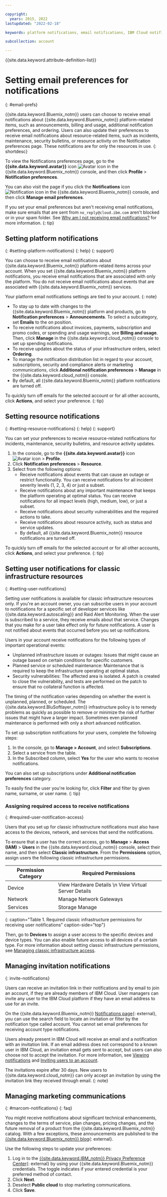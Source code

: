 ```yaml
---

copyright:
  years: 2015, 2022
lastupdated: "2022-02-18"

keywords: platform notifications, email notifications, IBM Cloud notifications, notification preferences, email preferences, user notifications, infrastructure notifications

subcollection: account

---
```


{{site.data.keyword.attribute-definition-list}}


# Setting email preferences for notifications
{: #email-prefs}

{{site.data.keyword.Bluemix_notm}} users can choose to receive email notifications about {{site.data.keyword.Bluemix_notm}} platform-related items, such as announcements, billing and usage, additional notification preferences, and ordering. Users can also update their preferences to receive email notifications about resource-related items, such as incidents, maintenance, security bulletins, or resource activity on the Notification preferences page. These notifications are for only the resources in use.
{: shortdesc}

To view the Notifications preferences page, go to the **{{site.data.keyword.avatar}}** icon ![Avatar icon](../icons/i-avatar-icon.svg "Avatar") in the {{site.data.keyword.Bluemix_notm}} console, and then click **Profile** > **Notification preferences**.

You can also visit the page if you click the **Notifications** icon ![Notification icon](../icons/Notification.svg "Notification") in the {{site.data.keyword.Bluemix_notm}} console, and then click **Manage email preferences**.

If you set your email preferences but aren't receiving email notifications, make sure emails that are sent from `no_reply@cloud.ibm.com` aren't blocked or in your spam folder. See [Why am I not receiving email notifications?](/docs/account?topic=account-ts_email_notifications) for more information. 
{: tip}

## Setting platform notifications
{: #setting-platform-notifications}
{: help} 
{: support}

You can choose to receive email notifications about {{site.data.keyword.Bluemix_notm}} platform-related items across your account. When you set {{site.data.keyword.Bluemix_notm}} platform notifications, you receive email notifications that are associated with only the platform. You do not receive email notifications about events that are associated with {{site.data.keyword.Bluemix_notm}} services.

Your platform email notifications settings are tied to your account.
{: note}

* To stay up to date with changes to the {{site.data.keyword.Bluemix_notm}} platform and products, go to **Notification preferences** > **Announcements**. To select a subcategory, set **Emails** to the on position.
* To receive notifications about invoices, payments, subscription and promo codes, or spending and usage warnings, see **Billing and usage**. Then, click **Manage** in the {{site.data.keyword.cloud_notm}} console to set up spending notifications.
* To receive updates about the status of your infrastructure orders, select **Ordering**.  
* To manage the notification distribution list in regard to your account, subscriptions, security and compliance alerts or marketing communications, click **Additional notification preferences** > **Manage** in the {{site.data.keyword.cloud_notm}} console.
* By default, all {{site.data.keyword.Bluemix_notm}} platform notifications are turned off.

To quickly turn off emails for the selected account or for all other accounts, click **Actions**, and select your preference.
{: tip}
  
## Setting resource notifications
{: #setting-resource-notifications}
{: help} 
{: support}

You can set your preferences to receive resource-related notifications for incidents, maintenance, security bulletins, and resource activity updates.  

1. In the console, go to the **{{site.data.keyword.avatar}}** icon ![Avatar icon](../icons/i-avatar-icon.svg "Avatar") &gt; **Profile**.
2. Click **Notification preferences** > **Resource**.
3. Select from the following options: 
   * Receive notifications about events that can cause an outage or restrict functionality. You can receive notifications for all incident severity levels (1, 2, 3, 4) or just a subset. 
   * Receive notifications about any important maintenance that keeps the platform operating at optimal status. You can receive notifications for all impact levels (high, medium, low), or just a subset.
   * Receive notifications about security vulnerabilities and the required actions to take.
   * Receive notifications about resource activity, such as status and service updates. 
   * By default, all {{site.data.keyword.Bluemix_notm}} resource notifications are turned off.
  
To quickly turn off emails for the selected account or for all other accounts, click **Actions**, and select your preference.
{: tip}

## Setting user notifications for classic infrastructure resources
{: #setting-user-notifications}

Setting user notifications is available for classic infrastructure resources only. If you're an account owner, you can subscribe users in your account to notifications for a specific set of developer services like {{site.data.keyword.autoscaling}} and Raid Alert Monitoring. When the user is subscribed to a service, they receive emails about that service. Changes that you make for a user take effect only for future notifications. A user is not notified about events that occurred before you set up notifications.

Users in your account receive notifications for the following types of important operational events:

* Unplanned infrastructure issues or outages: Issues that might cause an outage based on certain conditions for specific customers.
* Planned service or scheduled maintenance: Maintenance that is required to keep the infrastructure operating at optimal status.
* Security vulnerabilities: The affected area is isolated. A patch is created to close the vulnerability, and tests are performed on the patch to ensure that no collateral function is affected.

The timing of the notification varies depending on whether the event is unplanned, planned, or scheduled. The {{site.data.keyword.BluSoftlayer_notm}} infrastructure policy is to remedy problems as quickly as possible to remove or minimize the risk of further issues that might have a larger impact. Sometimes even planned maintenance is performed with only a short advanced notification.

To set up subscription notifications for your users, complete the following steps:

1. In the console, go to **Manage > Account**, and select **Subscriptions**.
2. Select a service from the table.
3. In the Subscribed column, select **Yes** for the user who wants to receive notifications.

You can also set up subscriptions under **Additional notification preferences** category.

To easily find the user you're looking for, click **Filter** and filter by given name, surname, or user name.
{: tip}

### Assigning required access to receive notifications
{: #required-user-notification-access}

Users that you set up for classic infrastructure notifications must also have access to the devices, network, and services that send the notifications.

To ensure that a user has the correct access, go to **Manage** > **Access (IAM)** > **Users** in the {{site.data.keyword.cloud_notm}} console, select their name, and then select **Classic infrastructure**. From the **Permissions** option, assign users the following classic infrastructure permissions.

| Permission Category | Required Permissions |
| ------------------- | -------------------- |
| Device              | View Hardware Details  \n View Virtual Server Details |
| Network             | Manage Network Gateways |
| Services            | Storage Manage |
{: caption="Table 1. Required classic infrastructure permissions for receiving user notifications" caption-side="top"}

Then, go to **Devices** to assign a user access to the specific devices and device types. You can also enable future access to all devices of a certain type. For more information about setting classic infrastructure permissions, see [Managing classic infrastructure access](/docs/account?topic=account-mngclassicinfra).

## Managing invitation notifications
{: invite-notifications}

Users can receive an invitation link in their notifications and by email to join an account, if they are already members of IBM Cloud. User managers can invite any user to the IBM Cloud platform if they have an email address to use for an invite. 

On the {{site.data.keyword.Bluemix_notm}} [Notifications page](https://cloud.ibm.com/user/notifications){: external}, you can use the search field to locate an invitation or filter by the notification type called account. You cannot set email preferences for receiving account type notifications. 

Users already present in IBM Cloud will receive an email and a notification with an invitation link. If an email address does not correspond to a known user in IBM Cloud, an invitation email gets sent to accept, but users can also choose not to accept the invitation. For more information, see [Viewing notifications](/docs/get-support?topic=get-support-viewing-notifications) and [Inviting users to an account](/docs/account?topic=account-iamuserinv).

The invitations expire after 30 days. New users to {{site.data.keyword.cloud_notm}} can only accept an invitation by using the invitation link they received through email.
{: note}


## Managing marketing communications
{: #marcom-notifications}
{: faq}

You might receive notifications about significant technical enhancements, changes to the terms of service, plan changes, pricing changes, and the future removal of a product from the {{site.data.keyword.Bluemix_notm}} catalog. With a few exceptions, these announcements are published to the [{{site.data.keyword.Bluemix_notm}} blog](https://www.ibm.com/cloud/blog/announcements){: external}. 

Use the following steps to update your preferences: 

1. Log in to the [{{site.data.keyword.IBM_notm}} Privacy Preference Center](https://myibm.ibm.com/profile/dataprivacypreferences/consent/us-en){: external}  by using your {{site.data.keyword.Bluemix_notm}} credentials. The toggle indicates if your entered credential is your preferred method of contact. 
1. Click **Next**.
1. Deselect **Public cloud** to stop marketing communications. 
1. Click **Save**.
